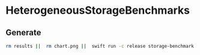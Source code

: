 # HeterogeneousStorageBenchmarks

## Generate
```sh
rm results ||  rm chart.png ||  swift run -c release storage-benchmark run results --cycles 1  && swift run -c release storage-benchmark render results chart.png && open chart.png
```
